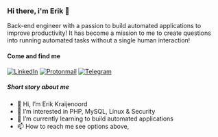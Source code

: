 ### Hi there, i'm Erik 👋
Back-end engineer with a passion to build automated applications to improve productivity! It has become a mission to me to create questions into running automated tasks without a single human interaction! 

#### Come and find me
[![LinkedIn](https://img.shields.io/badge/linkedin-%230077B5.svg?style=for-the-badge&logo=linkedin&logoColor=white)](https://nl.linkedin.com/in/f-kraijenoord-252307190)
[![Protonmail](https://img.shields.io/badge/ProtonMail-8B89CC?style=for-the-badge&logo=protonmail&logoColor=white)](mailto:erikkraijenoord@protonmail.com)
[![Telegram](https://img.shields.io/badge/Telegram-2CA5E0?style=for-the-badge&logo=telegram&logoColor=white)](https://t.me/Erikkraijenoord)

##### Short story about me
- 👋 Hi, I’m Erik Kraijenoord
- 👀 I’m interested in PHP, MySQL, Linux & Security
- 🌱 I’m currently learning to build automated applications
- 📫 How to reach me see options above, 

<!---
erikkraijenoord/erikkraijenoord is a ✨ special ✨ repository because its `README.md` (this file) appears on your GitHub profile.
You can click the Preview link to take a look at your changes.
--->
